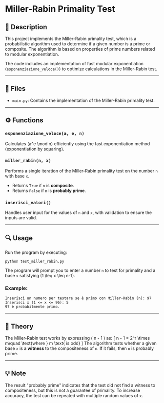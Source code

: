 # Miller-Rabin Primality Test

## 📌 Description
This project implements the Miller-Rabin primality test, which is a probabilistic algorithm used to determine if a given number is a prime or composite. The algorithm is based on properties of prime numbers related to modular exponentiation.

The code includes an implementation of fast modular exponentiation (`esponenziazione_veloce()`) to optimize calculations in the Miller-Rabin test.

---

## 📂 Files
- `main.py`: Contains the implementation of the Miller-Rabin primality test.

---

## ⚙️ Functions

### `esponenziazione_veloce(a, e, n)`
Calculates \(a^e \mod n\) efficiently using the fast exponentiation method (exponentiation by squaring).

### `miller_rabin(n, x)`
Performs a single iteration of the Miller-Rabin primality test on the number `n` with base `x`.
- Returns `True` if `n` is **composite**.
- Returns `False` if `n` is **probably prime**.

### `inserisci_valori()`
Handles user input for the values of `n` and `x`, with validation to ensure the inputs are valid.

---

## 🔍 Usage
Run the program by executing:
```
python test_miller_rabin.py
```

The program will prompt you to enter a number `n` to test for primality and a base `x` satisfying \(1 \leq x \leq n-1\).

### Example:
```
Inserisci un numero per testare se è primo con Miller-Rabin (n): 97
Inserisci x (1 <= x <= 96): 5
97 è probabilmente primo.
```

---

## 📖 Theory
The Miller-Rabin test works by expressing \( n - 1 \) as:
\[
n - 1 = 2^r \times m\quad \text{where } m \text{ is odd}
\]
The algorithm tests whether a given base `x` is a **witness** to the compositeness of `n`. If it fails, then `n` is probably prime.

---

## 💡 Note
The result "probably prime" indicates that the test did not find a witness to compositeness, but this is not a guarantee of primality. To increase accuracy, the test can be repeated with multiple random values of `x`.


